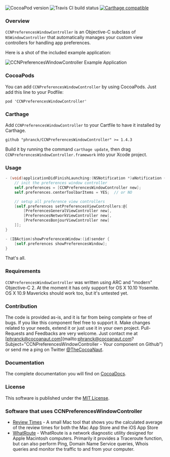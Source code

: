 ![CocoaPod version](https://img.shields.io/cocoapods/v/CCNPreferencesWindowController.svg?style=flat)
![Travis CI build status](https://travis-ci.org/phranck/CCNPreferencesWindowController.svg?branch=develop)
[![Carthage compatible](https://img.shields.io/badge/Carthage-compatible-4BC51D.svg?style=flat)](https://github.com/Carthage/Carthage)

### Overview

`CCNPreferencesWindowController` is an Objective-C subclass of `NSWindowController` that automatically manages your custom view controllers for handling app preferences. 

Here is a shot of the included example application:

![CCNPreferencesWindowController Example Application](https://cocoanaut.com/files/webImages/github/CCNPreferencesWindowController.gif)


### CocoaPods

You can add `CCNPreferencesWindowController` by using CocoaPods. Just add this line to your Podfile:

```
pod 'CCNPreferencesWindowController'
```

### Carthage

Add `CCNPreferencesWindowController` to your Cartfile to have it installed by Carthage.

```
github "phranck/CCNPreferencesWindowController" >= 1.4.3
```

Build it by running the command `carthage update`, then drag `CCNPreferencesWindowController.framework` into your Xcode project.


### Usage

```Objective-C
- (void)applicationDidFinishLaunching:(NSNotification *)aNotification {
    // init the preferences window controller
    self.preferences = [CCNPreferencesWindowController new];
    self.preferences.centerToolbarItems = YES;	// or NO

    // setup all preference view controllers
    [self.preferences setPreferencesViewControllers:@[
        [PreferencesGeneralViewController new],
        [PreferencesNetworkViewController new],
        [PreferencesBonjourViewController new]
    ]];
}

- (IBAction)showPreferencesWindow:(id)sender {
    [self.preferences showPreferencesWindow];
}

```

That's all.


### Requirements

`CCNPreferencesWindowController` was written using ARC and "modern" Objective-C 2. At the moment it has only support for OS X 10.10 Yosemite. OS X 10.9 Mavericks should work too, but it's untested yet.


### Contribution

The code is provided as-is, and it is far from being complete or free of bugs. If you like this component feel free to support it. Make changes related to your needs, extend it or just use it in your own project. Pull-Requests and Feedbacks are very welcome. Just contact me at [phranck@cocoanaut.com](mailto:phranck@cocoanaut.com?Subject="CCNPreferencesWindowController - Your component on Github") or send me a ping on Twitter [@TheCocoaNaut](http://twitter.com/TheCocoaNaut). 


### Documentation
The complete documentation you will find on [CocoaDocs](http://cocoadocs.org/docsets/CCNPreferencesWindowController/).


### License
This software is published under the [MIT License](http://cocoanaut.mit-license.org).


### Software that uses CCNPreferencesWindowController

* [Review Times](http://reviewtimes.cocoanaut.com) - A small Mac tool that shows you the calculated average of the review times for both the Mac App Store and the iOS App Store
* [WhatRoute](https://www.whatroute.net) - WhatRoute is a network diagnostic utility designed for Apple Macintosh computers. Primarily it provides a Traceroute function, but can also perform Ping, Domain Name Service queries, Whois queries and monitor the traffic to and from your computer.
